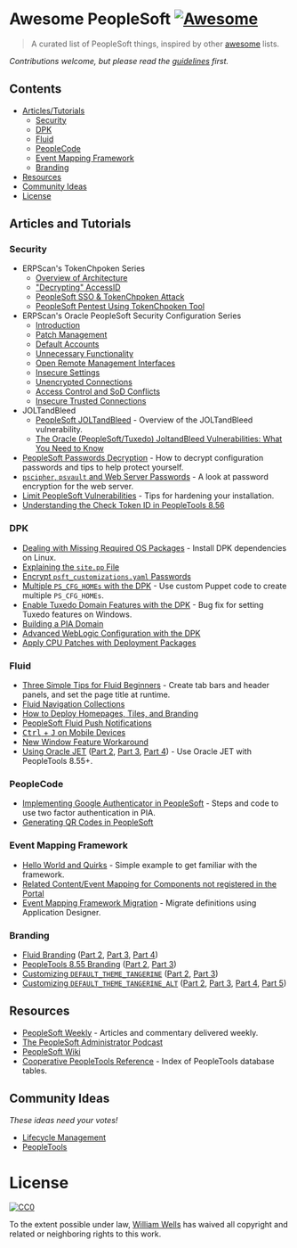 # Awesome PeopleSoft [![Awesome](https://cdn.rawgit.com/sindresorhus/awesome/d7305f38d29fed78fa85652e3a63e154dd8e8829/media/badge.svg)](https://github.com/sindresorhus/awesome)

> A curated list of PeopleSoft things, inspired by other [awesome](https://awesome.re/) lists.

*Contributions welcome, but please read the [guidelines](contributing.md) first.*

## Contents

- [Articles/Tutorials](#articles-and-tutorials)
  - [Security](#security)
  - [DPK](#dpk)
  - [Fluid](#fluid)
  - [PeopleCode](#peoplecode)
  - [Event Mapping Framework](#event-mapping-framework)
  - [Branding](#branding)
- [Resources](#resources)
- [Community Ideas](#community-ideas)
- [License](#license)

## Articles and Tutorials

### Security

- ERPScan's TokenChpoken Series
  - [Overview of Architecture](https://erpscan.com/press-center/blog/peoplesoft-security-part-1-overview-of-architecture/)
  - ["Decrypting" AccessID](https://erpscan.com/press-center/blog/peoplesoft-security-part-2-decrypting-accessid/)
  - [PeopleSoft SSO & TokenChpoken Attack](https://erpscan.com/press-center/blog/peoplesoft-security-part-3-peoplesoft-sso-tokenchpoken-attack/)
  - [PeopleSoft Pentest Using TokenChpoken Tool](https://erpscan.com/press-center/blog/peoplesoft-security-part-4-peoplesoft-pentest-using-tokenchpoken-tool/)
- ERPScan's Oracle PeopleSoft Security Configuration Series
  - [Introduction](https://erpscan.com/press-center/blog/eas-sec-oracle-peoplesoft-security-configuration-part-1/)
  - [Patch Management](https://erpscan.com/press-center/blog/peoplesoft-security-configuration-part-2-patch-management/)
  - [Default Accounts](https://erpscan.com/press-center/blog/peoplesoft-default-accounts/)
  - [Unnecessary Functionality](https://erpscan.com/press-center/blog/eas-sec-oracle-peoplesoft-security-configuration-part-4-unnecessary-functionality/)
  - [Open Remote Management Interfaces](https://erpscan.com/press-center/blog/eas-sec-oracle-peoplesoft-security-configuration-part-5-open-remote-management-interfaces/)
  - [Insecure Settings](https://erpscan.com/press-center/blog/eas-sec-oracle-peoplesoft-security-configuration-part-6-insecure-settings/)
  - [Unencrypted Connections](https://erpscan.com/press-center/blog/eas-sec-oracle-peoplesoft-security-configuration-part-7-unencrypted-connections/)
  - [Access Control and SoD Conflicts](https://erpscan.com/press-center/blog/eas-sec-oracle-peoplesoft-security-configuration-part-8-access-control-sod-conflicts/)
  - [Insecure Trusted Connections](https://erpscan.com/press-center/blog/eas-sec-oracle-peoplesoft-security-configuration-part-9-insecure-trusted-connections/)
- JOLTandBleed
  - [PeopleSoft JOLTandBleed](https://erpscan.com/press-center/blog/peoplesoft-joltandbleed/) - Overview of the JOLTandBleed vulnerability.
  - [The Oracle (PeopleSoft/Tuxedo) JoltandBleed Vulnerabilities: What You Need to Know](https://blog.rapid7.com/2017/11/20/the-oracle-peoplesoft-tuxedo-joltandbleed-vulnerabilities-what-you-need-to-know/)
- [PeopleSoft Passwords Decryption](https://erpscan.com/press-center/blog/peoplesoft-passwords-decryption/) - How to decrypt configuration passwords and tips to help protect yourself.
- [`pscipher`, `psvault` and Web Server Passwords](http://psadmin.io/2017/01/31/pscipher-psvault-and-web-server-passwords/) - A look at password encryption for the web server.
- [Limit PeopleSoft Vulnerabilities](http://psadmin.io/2015/06/09/limit-peoplesoft-vulnerabilities/) - Tips for hardening your installation.
- [Understanding the Check Token ID in PeopleTools 8.56](http://psadmin.io/2017/10/25/understanding-the-check-token-id-in-peopletools-8-56/)

### DPK

- [Dealing with Missing Required OS Packages](http://psadmin.io/2016/07/05/linux-dpk-dealing-with-missing-required-os-packages/) - Install DPK dependencies on Linux.
- [Explaining the `site.pp` File](http://psadmin.io/2016/06/07/explaining-the-site-pp-file/)
- [Encrypt `psft_customizations.yaml` Passwords](http://psadmin.io/2016/10/25/encrypt-psft_customizations-yaml-passwords/)
- [Multiple `PS_CFG_HOMEs` with the DPK](http://psadmin.io/2016/08/10/multiple-ps_cfg_homes-with-the-dpk/) - Use custom Puppet code to create multiple `PS_CFG_HOMEs`.
- [Enable Tuxedo Domain Features with the DPK](http://psadmin.io/2016/10/12/enable-tuxedo-domain-features-with-the-dpk/) - Bug fix for setting Tuxedo features on Windows.
- [Building a PIA Domain](http://psadmin.io/2016/09/07/advanced-dpk-building-a-pia-domain/)
- [Advanced WebLogic Configuration with the DPK](http://psadmin.io/2016/07/19/advanced-weblogic-configuration-with-the-dpk/)
- [Apply CPU Patches with Deployment Packages](http://psadmin.io/2017/05/02/apply-cpu-patches-with-deployment-packages/)

### Fluid

- [Three Simple Tips for Fluid Beginners](http://www.peoplesoftjournal.com/2016/10/three-simple-tips-for-fluid-beginners.html) - Create tab bars and header panels, and set the page title at runtime.
- [Fluid Navigation Collections](https://github.com/RicardoWood/PeopleStuff/wiki/Fluid-Navigation-Collections)
- [How to Deploy Homepages, Tiles, and Branding](https://peoplesoftih.blogspot.com/2016/11/things-learned-during-our-855-rollout.html)
- [PeopleSoft Fluid Push Notifications](https://peoplesoftih.blogspot.com/2017/10/push-notifications.html)
- [<kbd>Ctrl</kbd> + <kbd>J</kbd> on Mobile Devices](https://pe0ples0ft.blogspot.com/2016/03/fluid-ui-ctrlj-on-mobile-devices.html)
- [New Window Feature Workaround](https://pe0ples0ft.blogspot.com/2017/01/flud-ui-new-window-feature-workaround.html)
- [Using Oracle JET](https://pe0ples0ft.blogspot.com/2016/05/peopletools-855-using-oracle-jet-jquery.html)
([Part 2](https://pe0ples0ft.blogspot.com/2016/05/peopletools-855-using-oracle-jet-jquery_29.html),
[Part 3](https://pe0ples0ft.blogspot.com/2016/05/peopletools-855-using-oracle-jet-jquery_30.html),
[Part 4](https://pe0ples0ft.blogspot.com/2016/06/peopletools-855-using-oracle-jet-jquery.html)) - Use Oracle JET with PeopleTools 8.55+.

### PeopleCode

- [Implementing Google Authenticator in PeopleSoft](http://www.peoplesoftmods.com/2fa/implementing-google-authenticator-in-peoplesoft/) - Steps and code to use two factor authentication in PIA.
- [Generating QR Codes in PeopleSoft](http://www.peoplesoftmods.com/2fa/generating-qr-codes-in-peoplesoft/)

### Event Mapping Framework

- [Hello World and Quirks](https://pe0ples0ft.blogspot.com/2016/10/emf-hello-world-and-quirks.html) - Simple example to get familiar with the framework.
- [Related Content/Event Mapping for Components not registered in the Portal](https://pe0ples0ft.blogspot.com/2017/02/rc-emf-for-components-not-in-portal-menu.html)
- [Event Mapping Framework Migration](https://pe0ples0ft.blogspot.com/2016/12/event-mapping-framework-migration.html) - Migrate definitions using Application Designer.

### Branding

- [Fluid Branding](http://pe0ples0ft.blogspot.com/2015/06/peopletools-854-branding-part-5a-fluid.html)
([Part 2](http://pe0ples0ft.blogspot.com/2015/11/peopletools-854-branding-part-5b-fluid.html),
[Part 3](http://pe0ples0ft.blogspot.com/2015/11/peopletools-854-branding-part-5c-fluid.html),
[Part 4](http://pe0ples0ft.blogspot.com/2016/03/peopletools-854-branding-part-5d-fluid.html))
- [PeopleTools 8.55 Branding](https://pe0ples0ft.blogspot.com/2016/03/peopletools-855x-branding-part-i-what.html)
([Part 2](https://pe0ples0ft.blogspot.com/2016/04/peopletools-855x-branding-part-ii.html),
[Part 3](https://pe0ples0ft.blogspot.com/2016/04/peopletools-855x-branding-part-iii.html))
- [Customizing `DEFAULT_THEME_TANGERINE`](https://pe0ples0ft.blogspot.com/2014/11/peopletools-854-branding-part-1.html)
([Part 2](https://pe0ples0ft.blogspot.com/2014/11/peopletools-854-branding-part-2.html),
[Part 3](https://pe0ples0ft.blogspot.com/2014/12/peopletools-854-branding-part-3.html))
- [Customizing `DEFAULT_THEME_TANGERINE_ALT`](http://pe0ples0ft.blogspot.com/2015/05/peopletools-854-branding-part-4a.html)
([Part 2](http://pe0ples0ft.blogspot.com/2015/06/peopletools-854-branding-part-4b.html),
[Part 3](http://pe0ples0ft.blogspot.com/2015/09/peopletools-854-branding-part-4c.html),
[Part 4](http://pe0ples0ft.blogspot.com/2015/11/peopletools-854-branding-part-4d.html),
[Part 5](https://pe0ples0ft.blogspot.com/2016/05/peopletools-854-branding-part-4e.html))

## Resources

- [PeopleSoft Weekly](https://peoplesoftweekly.com/) - Articles and commentary delivered weekly.
- [The PeopleSoft Administrator Podcast](http://psadmin.io/category/podcast/)
- [PeopleSoft Wiki](http://peoplesoft.wikidot.com/)
- [Cooperative PeopleTools Reference](http://www.go-faster.co.uk/peopletools/) - Index of PeopleTools database tables.

## Community Ideas

*These ideas need your votes!*

- [Lifecycle Management](https://community.oracle.com/community/support/peoplesoft/install_upgrade_-_psft/content?filterID=contentstatus[published]~objecttype~objecttype[idea])
- [PeopleTools](https://community.oracle.com/community/support/peoplesoft/peopletools_-_psft/content?filterID=contentstatus[published]~objecttype~objecttype[idea]&sortKey=score)

# License

[![CC0](http://mirrors.creativecommons.org/presskit/buttons/88x31/svg/cc-zero.svg)](https://creativecommons.org/publicdomain/zero/1.0/)

To the extent possible under law, [William Wells](https://github.com/whanwells) has waived all copyright and related or neighboring rights to this work.
